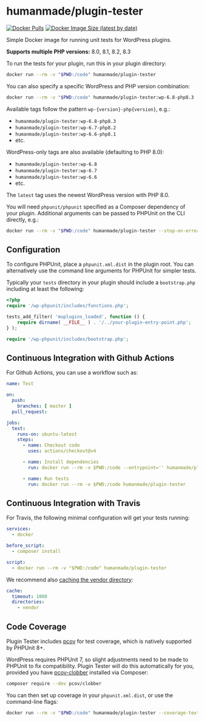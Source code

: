 # humanmade/plugin-tester

[![Docker Pulls](https://img.shields.io/docker/pulls/humanmade/plugin-tester)](https://hub.docker.com/repository/docker/humanmade/plugin-tester) [![Docker Image Size (latest by date)](https://img.shields.io/docker/image-size/humanmade/plugin-tester)](https://hub.docker.com/repository/docker/humanmade/plugin-tester)

Simple Docker image for running unit tests for WordPress plugins.

**Supports multiple PHP versions:** 8.0, 8.1, 8.2, 8.3

To run the tests for your plugin, run this in your plugin directory:

```sh
docker run --rm -v "$PWD:/code" humanmade/plugin-tester
```

You can also specify a specific WordPress and PHP version combination:

```sh
docker run --rm -v "$PWD:/code" humanmade/plugin-tester:wp-6.8-php8.3
```

Available tags follow the pattern `wp-{version}-php{version}`, e.g.:
- `humanmade/plugin-tester:wp-6.8-php8.3`
- `humanmade/plugin-tester:wp-6.7-php8.2` 
- `humanmade/plugin-tester:wp-6.6-php8.1`
- etc.

WordPress-only tags are also available (defaulting to PHP 8.0):
- `humanmade/plugin-tester:wp-6.8`
- `humanmade/plugin-tester:wp-6.7`
- `humanmade/plugin-tester:wp-6.6`
- etc.

The `latest` tag uses the newest WordPress version with PHP 8.0.

You will need `phpunit/phpunit` specified as a Composer dependency of your plugin. Additional arguments can be passed to PHPUnit on the CLI directly, e.g.:

```sh
docker run --rm -v "$PWD:/code" humanmade/plugin-tester --stop-on-error
```

## Configuration

To configure PHPUnit, place a `phpunit.xml.dist` in the plugin root. You can alternatively use the command line arguments for PHPUnit for simpler tests.

Typically your `tests` directory in your plugin should include a `bootstrap.php` including at least the following:

```php
<?php
require '/wp-phpunit/includes/functions.php';

tests_add_filter( 'muplugins_loaded', function () {
	require dirname( __FILE__ ) . '/../your-plugin-entry-point.php';
} );

require '/wp-phpunit/includes/bootstrap.php';
```

## Continuous Integration with Github Actions

For Github Actions, you can use a workflow such as:


```yaml
name: Test

on:
  push:
    branches: [ master ]
  pull_request:

jobs:
  test:
    runs-on: ubuntu-latest
    steps:
      - name: Checkout code
        uses: actions/checkout@v4

      - name: Install dependencies
        run: docker run --rm -v $PWD:/code --entrypoint='' humanmade/plugin-tester composer install

      - name: Run tests
        run: docker run --rm -v $PWD:/code humanmade/plugin-tester
```

## Continuous Integration with Travis

For Travis, the following minimal configuration will get your tests running:

```yaml
services:
  - docker

before_script:
  - composer install

script:
  - docker run --rm -v "$PWD:/code" humanmade/plugin-tester
```

We recommend also [caching the vendor directory](https://docs.travis-ci.com/user/caching/#arbitrary-directories):

```yaml
cache:
  timeout: 1000
  directories:
    - vendor
```


## Code Coverage

Plugin Tester includes [pcov](https://github.com/krakjoe/pcov) for test coverage, which is natively supported by PHPUnit 8+.

WordPress requires PHPUnit 7, so slight adjustments need to be made to PHPUnit to fix compatibility. Plugin Tester will do this automatically for you, provided you have [pcov-clobber](https://github.com/krakjoe/pcov-clobber) installed via Composer:

```sh
composer require --dev pcov/clobber
```

You can then set up coverage in your `phpunit.xml.dist`, or use the command-line flags:

```sh
docker run --rm -v "$PWD:/code" humanmade/plugin-tester --coverage-text --whitelist inc/
```
